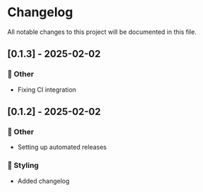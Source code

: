 # Changelog

All notable changes to this project will be documented in this file.

## [0.1.3] - 2025-02-02

### 💼 Other

- Fixing CI integration

## [0.1.2] - 2025-02-02

### 💼 Other

- Setting up automated releases

### 🎨 Styling

- Added changelog

<!-- generated by git-cliff -->
